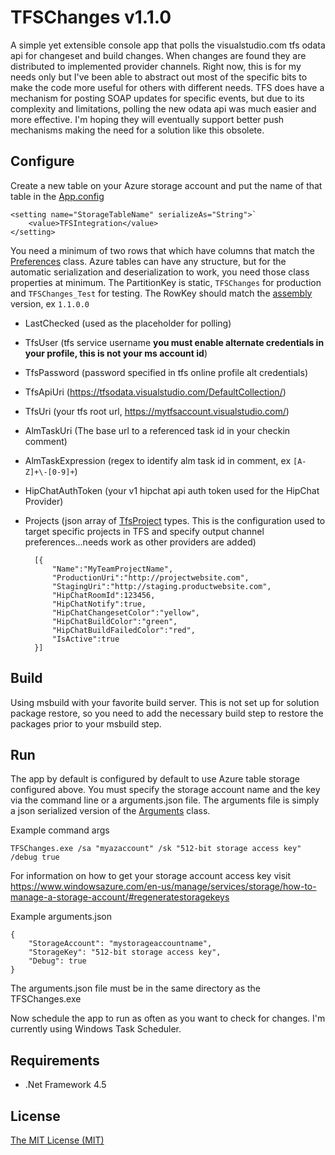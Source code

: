 TFSChanges v1.1.0
==========

A simple yet extensible console app that polls the visualstudio.com tfs odata api for changeset and build changes. When changes are found they are distributed to implemented provider channels. Right now, this is for my needs only but I've been able to abstract out most of the specific bits to make the code more useful for others with different needs. TFS does have a mechanism for posting SOAP updates for specific events, but due to its complexity and limitations, polling the new odata api was much easier and more effective. I'm hoping they will eventually support better push mechanisms making the need for a solution like this obsolete.

Configure
---------
Create a new table on your Azure storage account and put the name of that table in the [App.config](TFSChanges/App.config)

    <setting name="StorageTableName" serializeAs="String">`
    	<value>TFSIntegration</value>
    </setting>

You need a minimum of two rows that which have columns that match the [Preferences](TFSChanges/Preferences.cs) class. Azure tables can have any structure, but for the automatic serialization and deserialization to work, you need those class properties at minimum. The PartitionKey is static, `TFSChanges` for production and `TFSChanges_Test` for testing. The RowKey should match the [assembly](TFSChanges/Properties/AssemblyInfo.cs) version, ex `1.1.0.0`

- LastChecked (used as the placeholder for polling)
- TfsUser (tfs service username **you must enable alternate credentials in your profile, this is not your ms account id**)
- TfsPassword (password specified in tfs online profile alt credentials)
- TfsApiUri (https://tfsodata.visualstudio.com/DefaultCollection/)
- TfsUri (your tfs root url, https://mytfsaccount.visualstudio.com/)
- AlmTaskUri (The base url to a referenced task id in your checkin comment)
- AlmTaskExpression (regex to identify alm task id in comment, ex `[A-Z]+\-[0-9]+`)
- HipChatAuthToken (your v1 hipchat api auth token used for the HipChat Provider)
- Projects (json array of [TfsProject](TFSChanges/Models/TfsProject.cs) types. This is the configuration used to target specific projects in TFS and specify output channel preferences...needs work as other providers are added)

        [{
            "Name":"MyTeamProjectName",
            "ProductionUri":"http://projectwebsite.com",
            "StagingUri":"http://staging.productwebsite.com",
            "HipChatRoomId":123456,
            "HipChatNotify":true,
            "HipChatChangesetColor":"yellow",
            "HipChatBuildColor":"green",
            "HipChatBuildFailedColor":"red",
            "IsActive":true
        }]

Build
-----
Using msbuild with your favorite build server. This is not set up for solution package restore, so you need to add the necessary build step to restore the packages prior to your msbuild step.

Run
-----------
The app by default is configured by default to use Azure table storage configured above. You must specify the storage account name and the key via the command line or a arguments.json file. The arguments file is simply a json serialized version of the [Arguments](TFSChanges/Models/Arguments.cs) class.

Example command args

    TFSChanges.exe /sa "myazaccount" /sk "512-bit storage access key" /debug true

For information on how to get your storage account access key visit https://www.windowsazure.com/en-us/manage/services/storage/how-to-manage-a-storage-account/#regeneratestoragekeys

Example arguments.json

    {
    	"StorageAccount": "mystorageaccountname",
    	"StorageKey": "512-bit storage access key",
    	"Debug": true
    }

The arguments.json file must be in the same directory as the TFSChanges.exe

Now schedule the app to run as often as you want to check for changes. I'm currently using Windows Task Scheduler.

Requirements
------------
- .Net Framework 4.5

License
-------
[The MIT License (MIT)](LICENSE.txt)
